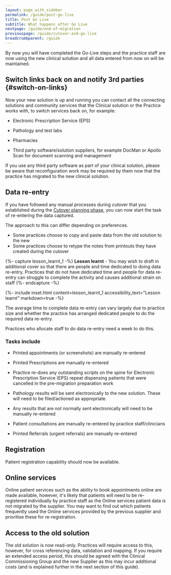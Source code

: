 ```yaml
---
layout: page_with_sidebar
permalink: /guide/post-go-live
title: Post Go Live
subtitle: What happens after Go Live
nextpage: /guide/end-of-migration
previouspage: /guide/cutover-and-go-live
breadcrumbparent: /guide
---
```


By now you will have completed the Go-Live steps and the practice staff are now using the new clinical solution and all data entered from now on will be maintained.


## Switch links back on and notify 3rd parties {#switch-on-links}

Now your new solution is up and running you can contact all the connecting solutions and community services that the Clinical solution or the Practice works with, to switch services back on, for example:

* Electronic Prescription Service (EPS)


* Pathology and test labs


* Pharmacies


* Third party software/solution suppliers, for example DocMan or Apollo Scan for document scanning and management

If you use any third party software as part of your clinical solution, please be aware that reconfiguration work may be required by them now that the practice has migrated to the new clinical solution. 


## Data re-entry

If you have followed any manual processes during cutover that you established during the [Cutover planning phase](/prm-practice-migration/guide/planning-for-cut-over#appointments), you can now start the task of re-entering the data captured.

The approach to this can differ depending on preferences. 

* Some practices choose to copy and paste data from the old solution to the new
* Some practices choose to retype the notes from printouts they have created during the cutover


{%- capture lesson_learnt_1 -%}
__Lesson learnt__ - You may wish to draft in additional cover so that there are people and time dedicated to doing data re-entry. Practices that do not have dedicated time and people for data re-entry can struggle to complete the activity and causes additional strain on staff
{%- endcapture -%}

{%- include inset.html content=lesson_learnt_1 accessibility_text="Lesson learnt" markdown=true -%}

The average time to complete data re-entry can vary largely due to practice size and whether the practice has arranged dedicated people to do the required data re-entry.

Practices who allocate staff to do data re-entry need a week to do this.
### Tasks include
<!-- [GAP] once we reach maturity with any of the GP2GP solutions, these can be added here -->
* Printed appointments (or screenshots) are manually re-entered 

* Printed Prescriptions are manually re-entered 

* Practice re-does any outstanding scripts on the spine for Electronic Prescription Service (EPS) repeat dispensing patients that were cancelled in the pre-migration preparation work

* Pathology results will be sent electronically to the new solution. These will need to be filed/actioned as appropriate.
<!-- [UPLIFT] updated description of pathology results according to user feedback -->
* Any results that are not normally sent electronically will need to be manually re-entered 

* Patient consultations are manually re-entered by practice staff/clinicians

* Printed Referrals (urgent referrals) are manually re-entered 



## Registration

Patient registration capability should now be available.


## Online services

Online patient services such as the ability to book appointments online are made available, however, it's likely that patients will need to be re-registered individually by practice staff as the Online services patient data is not migrated by the supplier. You may want to find out which patients frequently used the Online services provided by the previous supplier and prioritise these for re-registration.


## Access to the old solution

The old solution is now read-only. Practices will require access to this, however, for cross referencing data, validation and mapping. If you require an extended access period, this should be agreed with the Clinical Commissioning Group and the new Supplier as this may incur additional costs (and is explained further in the next section of this guide).
<!-- [UPLIFT] Reworded this part and removed references to 45 days -->
